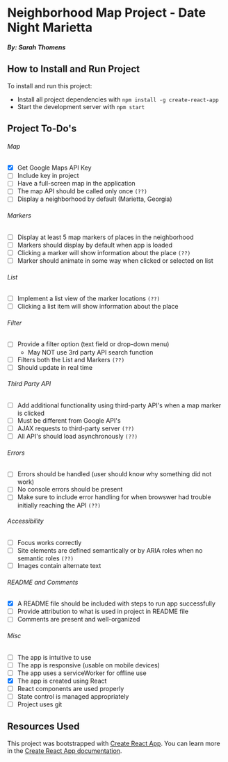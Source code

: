 # Neighborhood Map Project - Date Night Marietta
##### By: Sarah Thomens

## How to Install and Run Project
To install and run this project:
* Install all project dependencies with `npm install -g create-react-app`
* Start the development server with `npm start`

## Project To-Do's
###### Map
- [x] Get Google Maps API Key
- [ ] Include key in project
- [ ] Have a full-screen map in the application
- [ ] The map API should be called only once `(??)`
- [ ] Display a neighborhood by default (Marietta, Georgia)

###### Markers
- [ ] Display at least 5 map markers of places in the neighborhood
- [ ] Markers should display by default when app is loaded
- [ ] Clicking a marker will show information about the place `(??)`
- [ ] Marker should animate in some way when clicked or selected on list

###### List
- [ ] Implement a list view of the marker locations `(??)`
- [ ] Clicking a list item will show information about the place

###### Filter
- [ ] Provide a filter option (text field or drop-down menu)
	* May NOT use 3rd party API search function
- [ ] Filters both the List and Markers `(??)`
- [ ] Should update in real time

###### Third Party API
- [ ] Add additional functionality using third-party API's when a map marker is clicked
- [ ] Must be different from Google API's
- [ ] AJAX requests to third-party server `(??)`
- [ ] All API's should load asynchronously `(??)`

###### Errors
- [ ] Errors should be handled (user should know why something did not work)
- [ ] No console errors should be present
- [ ] Make sure to include error handling for when browswer had trouble initially reaching the API `(??)`

###### Accessibility
- [ ] Focus works correctly
- [ ] Site elements are defined semantically or by ARIA roles when no semantic roles `(??)`
- [ ] Images contain alternate text

###### README and Comments
- [x] A README file should be included with steps to run app successfully
- [ ] Provide attribution to what is used in project in README file
- [ ] Comments are present and well-organized

###### Misc
- [ ] The app is intuitive to use
- [ ] The app is responsive (usable on mobile devices)
- [ ] The app uses a serviceWorker for offline use
- [x] The app is created using React
- [ ] React components are used properly
- [ ] State control is managed appropriately
- [ ] Project uses git

## Resources Used
This project was bootstrapped with [Create React App](https://github.com/facebook/create-react-app).
You can learn more in the [Create React App documentation](https://facebook.github.io/create-react-app/docs/getting-started).
